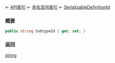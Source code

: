 ← [API索引](Api-Index) ← [命名空间索引](Namespace-Index) ← [SerializableDefinitionId](VRage.ObjectBuilders.SerializableDefinitionId)

### 概要

```csharp
public string SubtypeId { get; set; }
```

### 返回

[string](https://docs.microsoft.com/en-us/dotnet/api/System.String?view=netframework-4.6)

